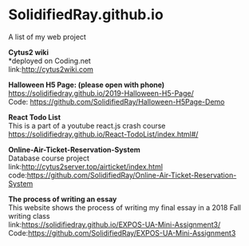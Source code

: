 # SolidifiedRay.github.io
A list of my web project

**Cytus2 wiki**  
*deployed on Coding.net    
link:http://cytus2wiki.com  

**Halloween H5 Page: (please open with phone)**  
https://solidifiedray.github.io/2019-Halloween-H5-Page/  
Code: https://github.com/SolidifiedRay/Halloween-H5Page-Demo  
   
   
**React Todo List**  
This is a part of a youtube react.js crash course   
https://solidifiedray.github.io/React-TodoList/index.html#/  

**Online-Air-Ticket-Reservation-System**  
Database course project  
link:http://cytus2server.top/airticket/index.html  
code:https://github.com/SolidifiedRay/Online-Air-Ticket-Reservation-System  

**The process of writing an essay**  
This website shows the process of writing my final essay in a 2018 Fall writing class  
link:https://solidifiedray.github.io/EXPOS-UA-Mini-Assignment3/   
Code:https://github.com/SolidifiedRay/EXPOS-UA-Mini-Assignment3
